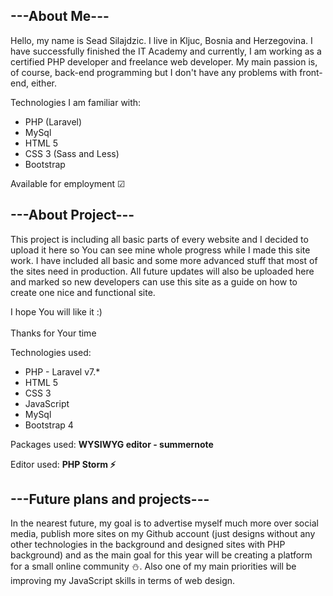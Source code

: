 <h2>---About Me---</h2>
Hello,
my name is Sead Silajdzic. I live in Kljuc, Bosnia and Herzegovina. I have successfully finished the IT Academy and currently, I am working as a certified PHP developer and freelance web developer. My main passion is, of course, back-end programming but I don't have any problems with front-end, either.

Technologies I am familiar with:
<ul>
<li>PHP (Laravel)</li>
<li>MySql</li>
<li>HTML 5</li>
<li>CSS 3 (Sass and Less)</li>
<li>Bootstrap</li>
</ul>

Available for employment ☑


<h2>---About Project---</h2>
This project is including all basic parts of every website and I decided to upload it here so You can see mine whole progress while I made this site work. I have included all basic and some more advanced stuff that most of the sites need in production. All future updates will also be uploaded here and marked so new developers can use this site as a guide on how to create one nice and functional site.

I hope You will like it :) <br> <br>
Thanks for Your time

Technologies used:
<ul> 
<li>PHP - Laravel v7.*</li>
<li>HTML 5</li>
<li>CSS 3</li>
<li>JavaScript</li>
<li>MySql</li>
<li>Bootstrap 4</li>
</ul>

Packages used: 
<strong>WYSIWYG editor - summernote</strong>

Editor used:
<strong>PHP Storm ⚡</strong>

<h2>---Future plans and projects---</h2>
In the nearest future, my goal is to advertise myself much more over social media, publish more sites on my Github account (just designs without any other technologies in the background and designed sites with PHP background) and as the main goal for this year will be creating a platform for a small online community ⛄.
Also one of my main priorities will be improving my JavaScript skills in terms of web design.
